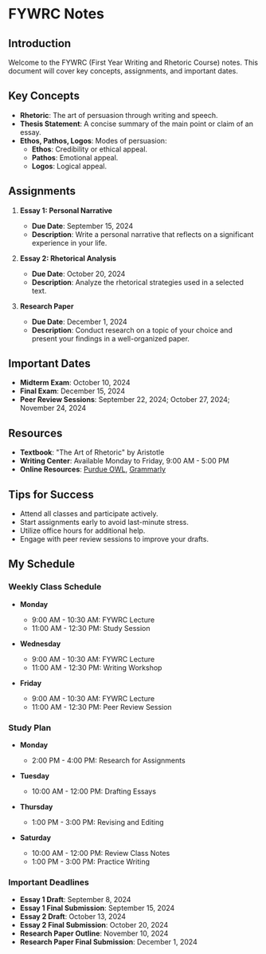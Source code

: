 # FYWRC Notes

## Introduction
Welcome to the FYWRC (First Year Writing and Rhetoric Course) notes. This document will cover key concepts, assignments, and important dates.

## Key Concepts
- **Rhetoric**: The art of persuasion through writing and speech.
- **Thesis Statement**: A concise summary of the main point or claim of an essay.
- **Ethos, Pathos, Logos**: Modes of persuasion:
    - **Ethos**: Credibility or ethical appeal.
    - **Pathos**: Emotional appeal.
    - **Logos**: Logical appeal.

## Assignments
1. **Essay 1: Personal Narrative**
     - **Due Date**: September 15, 2024
     - **Description**: Write a personal narrative that reflects on a significant experience in your life.

2. **Essay 2: Rhetorical Analysis**
     - **Due Date**: October 20, 2024
     - **Description**: Analyze the rhetorical strategies used in a selected text.

3. **Research Paper**
     - **Due Date**: December 1, 2024
     - **Description**: Conduct research on a topic of your choice and present your findings in a well-organized paper.

## Important Dates
- **Midterm Exam**: October 10, 2024
- **Final Exam**: December 15, 2024
- **Peer Review Sessions**: September 22, 2024; October 27, 2024; November 24, 2024

## Resources
- **Textbook**: "The Art of Rhetoric" by Aristotle
- **Writing Center**: Available Monday to Friday, 9:00 AM - 5:00 PM
- **Online Resources**: [Purdue OWL](https://owl.purdue.edu/), [Grammarly](https://www.grammarly.com/)

## Tips for Success
- Attend all classes and participate actively.
- Start assignments early to avoid last-minute stress.
- Utilize office hours for additional help.
- Engage with peer review sessions to improve your drafts.

## My Schedule

### Weekly Class Schedule
- **Monday**
    - 9:00 AM - 10:30 AM: FYWRC Lecture
    - 11:00 AM - 12:30 PM: Study Session

- **Wednesday**
    - 9:00 AM - 10:30 AM: FYWRC Lecture
    - 11:00 AM - 12:30 PM: Writing Workshop

- **Friday**
    - 9:00 AM - 10:30 AM: FYWRC Lecture
    - 11:00 AM - 12:30 PM: Peer Review Session

### Study Plan
- **Monday**
    - 2:00 PM - 4:00 PM: Research for Assignments

- **Tuesday**
    - 10:00 AM - 12:00 PM: Drafting Essays

- **Thursday**
    - 1:00 PM - 3:00 PM: Revising and Editing

- **Saturday**
    - 10:00 AM - 12:00 PM: Review Class Notes
    - 1:00 PM - 3:00 PM: Practice Writing

### Important Deadlines
- **Essay 1 Draft**: September 8, 2024
- **Essay 1 Final Submission**: September 15, 2024
- **Essay 2 Draft**: October 13, 2024
- **Essay 2 Final Submission**: October 20, 2024
- **Research Paper Outline**: November 10, 2024
- **Research Paper Final Submission**: December 1, 2024


